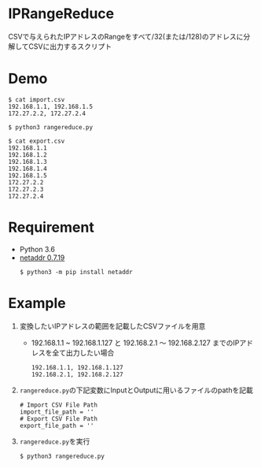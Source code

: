 # IPRangeReduce
CSVで与えられたIPアドレスのRangeをすべて/32(または/128)のアドレスに分解してCSVに出力するスクリプト


# Demo
```
$ cat import.csv
192.168.1.1, 192.168.1.5
172.27.2.2, 172.27.2.4

$ python3 rangereduce.py

$ cat export.csv
192.168.1.1
192.168.1.2
192.168.1.3
192.168.1.4
192.168.1.5
172.27.2.2
172.27.2.3
172.27.2.4
```

# Requirement
* Python 3.6
* [netaddr 0.7.19](https://github.com/drkjam/netaddr)
    ```
    $ python3 -m pip install netaddr
    ```

# Example
1. 変換したいIPアドレスの範囲を記載したCSVファイルを用意
    * 192.168.1.1 ~ 192.168.1.127 と 192.168.2.1 ～ 192.168.2.127 までのIPアドレスを全て出力したい場合
        ```
        192.168.1.1, 192.168.1.127
        192.168.2.1, 192.168.2.127
        ```
    

1. `rangereduce.py`の下記変数にInputとOutputに用いるファイルのpathを記載
    ```
    # Import CSV File Path
    import_file_path = ''
    # Export CSV File Path
    export_file_path = ''
    ```

1. `rangereduce.py`を実行
    ```
    $ python3 rangereduce.py
    ```
